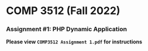 # COMP 3512 (Fall 2022)
### Assignment #1: PHP Dynamic Application

**Please view `COMP3512 Assignment 1.pdf` for instructions**

  
